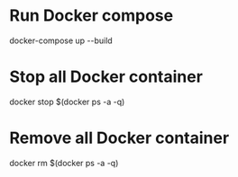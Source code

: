 # Run Docker compose
docker-compose up --build

# Stop all Docker container
docker stop $(docker ps -a -q)

# Remove all Docker container
docker rm $(docker ps -a -q)